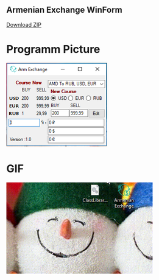 

<p align="Right">
<h2>Armenian Exchange WinForm</h2>
<a href="https://github.com/SurenKhachatryan/Armenian-Exchange-WinForm/raw/master/Armenian_Exchange.exe.zip">Download ZIP</a>
</p>

# Programm Picture
![](https://github.com/SurenKhachatryan/Armenian-Exchange-WinForm/blob/master/Armenian%20Exchange.PNG)

# GIF
![](https://github.com/SurenKhachatryan/Armenian-Exchange-WinForm/blob/master/Armenian%20Exchange.gif)
